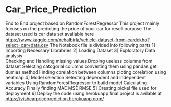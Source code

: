 # Car_Price_Prediction
End to End project based on RandomForestRegressor
This project mainly focuses on the predicting the price of your car for resell purpose
The dataset used is car data set available here https://www.kaggle.com/nehalbirla/vehicle-dataset-from-cardekho?select=car+data.csv
The Notebook file is divided into following parts 
1] Importing Necessary Librabries
2] Loading Dataset
3] Exploratory Data analysis  
    Checking and Handling missing values 
    Droping useless columns from dataset
    Selecting catogorial columns converting them using pandas get dumies method
    Finding corelation between columns
    ploting corelation using heatmap
4] Model selection
   Selecting dependent and independent variables
   Using RandomForestRegressor to build model
   Calculating Accuracy
   Finally finding MAE MSE RMSE
5] Creating pickel file used for deployment
6] Deploy the code using herokuapp 
final project is avilable at https://vishcarpriceprediction.herokuapp.com/
